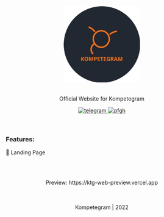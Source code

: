 <div align="center">
	<img src="kompetegram.png" width="200" height="200">
</div>

<br>

<div align="center">
	<p>
		Official Website for Kompetegram <br>
	</p>
	<a href="https://github.com/PROYEK-KOMPETEGRAM">
        	<img src="https://img.shields.io/badge/-Github-lightgrey" alt="telegram">
    	</a>
	<a href="https://instagram.com/kompetegram">
        	<img src="https://img.shields.io/badge/-Instagram-blue" alt="pfgh">
	</a>
</div>
    <br><br>
    <h3>Features:</h3>
    🔹 Landing Page
    <br>
    
<br><br>

<div align="center">
	Preview: https://ktg-web-preview.vercel.app <br>
</div>
<br>
<br>
<p align="center">Kompetegram | 2022</p>
